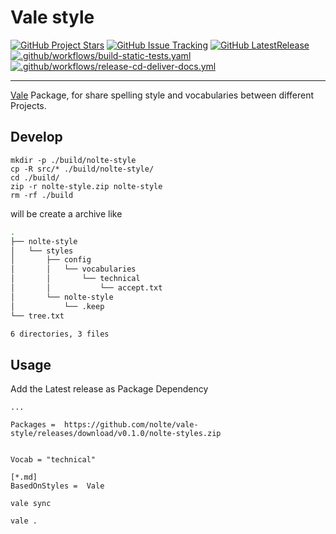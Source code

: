 # Vale style

[![GitHub Project Stars](https://img.shields.io/github/stars/nolte/vale-style.svg?label=Stars&style=social)](https://GitHub.com/nolte/vale-style) [![GitHub Issue Tracking](https://img.shields.io/github/issues-raw/nolte/vale-style.svg)](https://GitHub.com/nolte/vale-style) [![GitHub LatestRelease](https://img.shields.io/github/release/nolte/vale-style.svg)](https://GitHub.com/nolte/vale-style) [![.github/workflows/build-static-tests.yaml](https://github.com/nolte/vale-style/actions/workflows/build-static-tests.yaml/badge.svg)](https://github.com/nolte/vale-style/actions/workflows/build-static-tests.yaml) [![.github/workflows/release-cd-deliver-docs.yml](https://github.com/nolte/vale-style/actions/workflows/release-cd-deliver-docs.yml/badge.svg)](https://github.com/nolte/vale-style/actions/workflows/release-cd-deliver-docs.yml)

---


<!--intro-start-->
[Vale](https://github.com/errata-ai/vale) Package, for share spelling style and vocabularies between different Projects.
<!--intro-end-->


## Develop

```
mkdir -p ./build/nolte-style
cp -R src/* ./build/nolte-style/
cd ./build/
zip -r nolte-style.zip nolte-style
rm -rf ./build
```

will be create a archive like

```sh
.
├── nolte-style
│   └── styles
│       ├── config
│       │   └── vocabularies
│       │       └── technical
│       │           └── accept.txt
│       └── nolte-style
│           └── .keep
└── tree.txt

6 directories, 3 files
```


## Usage

Add the Latest release as Package Dependency

```
...

Packages =  https://github.com/nolte/vale-style/releases/download/v0.1.0/nolte-styles.zip


Vocab = "technical"

[*.md]
BasedOnStyles =  Vale

```

```
vale sync
```

```
vale .
```
